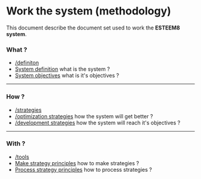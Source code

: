 # Work the system (methodology)

This document describe the document set used to work the **ESTEEM8 system**.

### What ?
* [/definiton](https://github.com/esteem8app/esteem8app.github.io/tree/master/docs/work-the-system/definition)
 * [System definition](https://github.com/esteem8app/esteem8app.github.io/tree/master/docs/work-the-system/definition) what is the system ?
 * [System objectives](https://github.com/esteem8app/esteem8app.github.io/blob/master/docs/work-the-system/definition/system-objectives.md) what is it's objectives ?

---

### How ?

 * [/strategies](https://github.com/esteem8app/esteem8app.github.io/tree/master/docs/work-the-system/strategies)
  * [/optimization strategies](https://github.com/esteem8app/esteem8app.github.io/tree/master/docs/work-the-system/strategies/optimization-strategies) how the system will get better ?
  * [/development strategies](https://github.com/esteem8app/esteem8app.github.io/tree/master/docs/work-the-system/strategies/development-strategies) how the system will reach it's objectives ?
 
---
 
### With ?
 
 * [/tools](https://github.com/esteem8app/esteem8app.github.io/tree/master/docs/work-the-system/tools)
  * [Make strategy principles](https://github.com/esteem8app/esteem8app.github.io/blob/master/docs/work-the-system/tools/make-strategy-principles.md) how to make strategies ?
  * [Process strategy principles](https://github.com/esteem8app/esteem8app.github.io/blob/master/docs/work-the-system/tools/process-strategy-principles.md) how to process strategies ?
